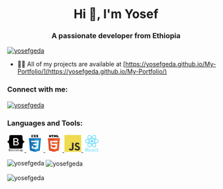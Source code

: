 <h1 align="center">Hi 👋, I'm Yosef</h1>
<h3 align="center">A passionate developer from Ethiopia</h3>

<p align="left"> <a href="https://github.com/ryo-ma/github-profile-trophy"><img src="https://github-profile-trophy.vercel.app/?username=yosefgeda" alt="yosefgeda" /></a> </p>

- 👨‍💻 All of my projects are available at [https://yosefgeda.github.io/My-Portfolio/](https://yosefgeda.github.io/My-Portfolio/)

<h3 align="left">Connect with me:</h3>
<p align="left">
<a href="https://linkedin.com/in/yosefgeda" target="blank"><img align="center" src="https://raw.githubusercontent.com/rahuldkjain/github-profile-readme-generator/master/src/images/icons/Social/linked-in-alt.svg" alt="yosefgeda" height="30" width="40" /></a>
</p>

<h3 align="left">Languages and Tools:</h3>
<p align="left"> <a href="https://getbootstrap.com" target="_blank" rel="noreferrer"> <img src="https://raw.githubusercontent.com/devicons/devicon/master/icons/bootstrap/bootstrap-plain-wordmark.svg" alt="bootstrap" width="40" height="40"/> </a> <a href="https://www.w3schools.com/css/" target="_blank" rel="noreferrer"> <img src="https://raw.githubusercontent.com/devicons/devicon/master/icons/css3/css3-original-wordmark.svg" alt="css3" width="40" height="40"/> </a> <a href="https://www.w3.org/html/" target="_blank" rel="noreferrer"> <img src="https://raw.githubusercontent.com/devicons/devicon/master/icons/html5/html5-original-wordmark.svg" alt="html5" width="40" height="40"/> </a> <a href="https://developer.mozilla.org/en-US/docs/Web/JavaScript" target="_blank" rel="noreferrer"> <img src="https://raw.githubusercontent.com/devicons/devicon/master/icons/javascript/javascript-original.svg" alt="javascript" width="40" height="40"/> </a> <a href="https://reactjs.org/" target="_blank" rel="noreferrer"> <img src="https://raw.githubusercontent.com/devicons/devicon/master/icons/react/react-original-wordmark.svg" alt="react" width="40" height="40"/> </a> </p>

<p><img align="left" src="https://github-readme-stats.vercel.app/api/top-langs?username=yosefgeda&show_icons=true&locale=en&layout=compact" alt="yosefgeda" /></p>

<p>&nbsp;<img align="center" src="https://github-readme-stats.vercel.app/api?username=yosefgeda&show_icons=true&locale=en" alt="yosefgeda" /></p>

<p><img align="center" src="https://github-readme-streak-stats.herokuapp.com/?user=yosefgeda&" alt="yosefgeda" /></p>

